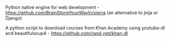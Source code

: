 
Python native engine for web development  - https://github.com/BrainStormYourWayIn/sierra
(an alternative to jinja or Django)


A python script to download courses from Khan Academy using youtube-dl and beautifulsoup4 -
https://github.com/rand-net/khan-dl
